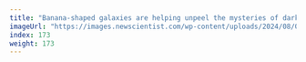 ```yaml
---
title: "Banana-shaped galaxies are helping unpeel the mysteries of dark matter"
imageUrl: "https://images.newscientist.com/wp-content/uploads/2024/08/01155248/SEI_215286563.jpg?width=788"
index: 173
weight: 173
---
```

